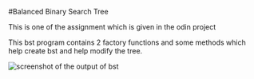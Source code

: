#Balanced Binary Search Tree

This is one of the assignment which is given in the odin project

This bst program contains 2 factory functions and some methods which help create bst and help modify the tree.

![screenshot of the output of bst](https://pasteboard.co/6RpG1DLAbf1b.png)

